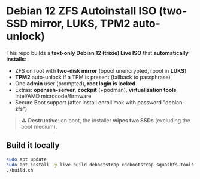 # Debian 12 ZFS Autoinstall ISO (two-SSD mirror, LUKS, TPM2 auto-unlock)

This repo builds a **text-only Debian 12 (trixie) Live ISO** that **automatically installs**:
- ZFS on root with **two-disk mirror** (bpool unencrypted, rpool in **LUKS**)
- **TPM2** auto-unlock if a TPM is present (fallback to passphrase)
- One **admin** user (prompted), **root login is locked**
- Extras: **openssh-server**, **cockpit** (+podman), **virtualization tools**, Intel/AMD microcode/firmware
- Secure Boot support (after install enroll mok with password "debian-zfs")

> ⚠️ **Destructive**: on boot, the installer **wipes two SSDs** (excluding the boot medium).

## Build it locally

```bash
sudo apt update
sudo apt install -y live-build debootstrap cdebootstrap squashfs-tools xorriso syslinux-common dosfstools
./build.sh

